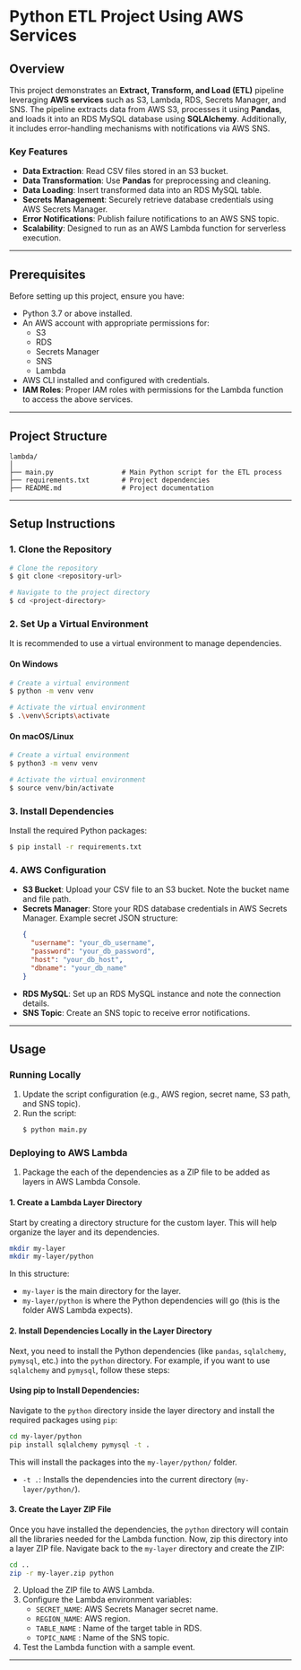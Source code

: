 
# Python ETL Project Using AWS Services

## Overview

This project demonstrates an **Extract, Transform, and Load (ETL)** pipeline leveraging **AWS services** such as S3, Lambda, RDS, Secrets Manager, and SNS. The pipeline extracts data from AWS S3, processes it using **Pandas**, and loads it into an RDS MySQL database using **SQLAlchemy**. Additionally, it includes error-handling mechanisms with notifications via AWS SNS.

### Key Features
- **Data Extraction**: Read CSV files stored in an S3 bucket.
- **Data Transformation**: Use **Pandas** for preprocessing and cleaning.
- **Data Loading**: Insert transformed data into an RDS MySQL table.
- **Secrets Management**: Securely retrieve database credentials using AWS Secrets Manager.
- **Error Notifications**: Publish failure notifications to an AWS SNS topic.
- **Scalability**: Designed to run as an AWS Lambda function for serverless execution.

---

## Prerequisites

Before setting up this project, ensure you have:
- Python 3.7 or above installed.
- An AWS account with appropriate permissions for:
  - S3
  - RDS
  - Secrets Manager
  - SNS
  - Lambda
- AWS CLI installed and configured with credentials.
- **IAM Roles**: Proper IAM roles with permissions for the Lambda function to access the above services.

---

## Project Structure

```
lambda/
│
├── main.py                 # Main Python script for the ETL process
├── requirements.txt        # Project dependencies
├── README.md               # Project documentation
```

---

## Setup Instructions

### 1. Clone the Repository
```bash
# Clone the repository
$ git clone <repository-url>

# Navigate to the project directory
$ cd <project-directory>
```

### 2. Set Up a Virtual Environment
It is recommended to use a virtual environment to manage dependencies.

#### On Windows
```bash
# Create a virtual environment
$ python -m venv venv

# Activate the virtual environment
$ .\venv\Scripts\activate
```

#### On macOS/Linux
```bash
# Create a virtual environment
$ python3 -m venv venv

# Activate the virtual environment
$ source venv/bin/activate
```

### 3. Install Dependencies
Install the required Python packages:
```bash
$ pip install -r requirements.txt
```

### 4. AWS Configuration
- **S3 Bucket**: Upload your CSV file to an S3 bucket. Note the bucket name and file path.
- **Secrets Manager**: Store your RDS database credentials in AWS Secrets Manager. Example secret JSON structure:
  ```json
  {
    "username": "your_db_username",
    "password": "your_db_password",
    "host": "your_db_host",
    "dbname": "your_db_name"
  }
  ```
- **RDS MySQL**: Set up an RDS MySQL instance and note the connection details.
- **SNS Topic**: Create an SNS topic to receive error notifications.

---

## Usage

### Running Locally
1. Update the script configuration (e.g., AWS region, secret name, S3 path, and SNS topic).
2. Run the script:
   ```bash
   $ python main.py
   ```

### Deploying to AWS Lambda

1. Package the each of the dependencies as a ZIP file to be added as layers in AWS Lambda Console.

#### 1. Create a Lambda Layer Directory
Start by creating a directory structure for the custom layer. This will help organize the layer and its dependencies.

```bash
mkdir my-layer
mkdir my-layer/python
```

In this structure:
- `my-layer` is the main directory for the layer.
- `my-layer/python` is where the Python dependencies will go (this is the folder AWS Lambda expects).

#### 2. Install Dependencies Locally in the Layer Directory
Next, you need to install the Python dependencies (like `pandas`, `sqlalchemy`, `pymysql`, etc.) into the `python` directory.
For example, if you want to use `sqlalchemy` and `pymysql`, follow these steps:

#### Using pip to Install Dependencies:
Navigate to the `python` directory inside the layer directory and install the required packages using `pip`:

```bash
cd my-layer/python
pip install sqlalchemy pymysql -t .
```

This will install the packages into the `my-layer/python/` folder.
- `-t .`: Installs the dependencies into the current directory (`my-layer/python/`).

#### 3. Create the Layer ZIP File
Once you have installed the dependencies, the `python` directory will contain all the libraries needed for the Lambda function. Now, zip this directory into a layer ZIP file.
Navigate back to the `my-layer` directory and create the ZIP:

```bash
cd ..
zip -r my-layer.zip python
```
2. Upload the ZIP file to AWS Lambda.
3. Configure the Lambda environment variables:
   - `SECRET_NAME`: AWS Secrets Manager secret name.
   - `REGION_NAME`: AWS region.
   - `TABLE_NAME` : Name of the target table in RDS.
   - `TOPIC_NAME` : Name of the SNS topic.
4. Test the Lambda function with a sample event.

---

